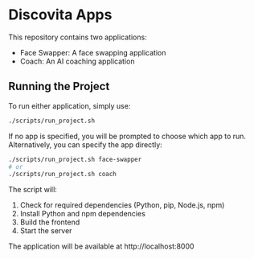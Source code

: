 # Discovita Apps

This repository contains two applications:
- Face Swapper: A face swapping application
- Coach: An AI coaching application

## Running the Project

To run either application, simply use:

```bash
./scripts/run_project.sh
```

If no app is specified, you will be prompted to choose which app to run. Alternatively, you can specify the app directly:

```bash
./scripts/run_project.sh face-swapper
# or
./scripts/run_project.sh coach
```

The script will:
1. Check for required dependencies (Python, pip, Node.js, npm)
2. Install Python and npm dependencies
3. Build the frontend
4. Start the server

The application will be available at http://localhost:8000

